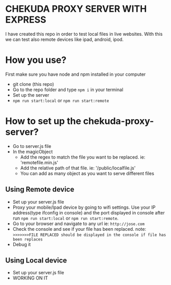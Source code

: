 
# CHEKUDA PROXY SERVER WITH EXPRESS

I have created this repo in order to test local files in live websites.
With this we can test also remote devices like ipad, android, ipod.

# How you use?
  First make sure you have node and npm installed in your computer

  - git clone (this repo)
  - Go to the repo folder and type `npm i` in your terminal
  - Set up the server
  - `npm run start:local` or `npm run start:remote`

# How to set up the chekuda-proxy-server?

  - Go to server.js file
  - In the magicObject
    - Add the regex to match the file you want to be replaced. ie: 'remotefile\.min\.js'
    - Add the relative path of that file. ie: '/public/localfile.js'
    - You can add as many object as you want to serve different files

  ## Using Remote device

  - Set up your server.js file
  - Proxy your mobile/Ipad device by going to wifi settings. Use your IP address(type ifconfig in console) and the port displayed in console after run `npm run start:local` or `npm run start:remote`.
  - Go to your browser and navigate to any url ie: `http://jose.com`
  - Check the console and see if your file has been replaced. note: `>>>>>>>FILE REPLACED should be displayed in the console if file has been replaces`
  - Debug it

  ## Using Local device

  - Set up your server.js file
  - WORKING ON IT